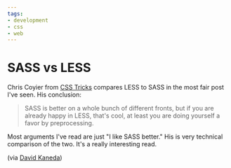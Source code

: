 ```yaml
---
tags:
- development
- css
- web
---
```


# SASS vs LESS

Chris Coyier from [CSS Tricks](http://css-tricks.com/sass-vs-less/) compares LESS to SASS in the most fair  post I've seen. His conclusion:

> SASS is better on a whole bunch of different fronts, but if you are already happy in LESS, that's cool, at least you are doing yourself a favor by preprocessing.

Most arguments I've read are just "I like SASS better." His is very technical comparison of the two. It's a really interesting read.

(via [David Kaneda](http://twitter.com/#!/DavidKaneda))
